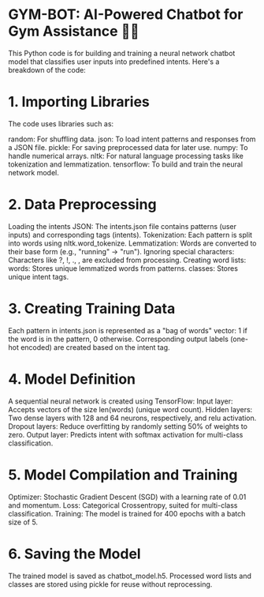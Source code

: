 # GYM-BOT: AI-Powered Chatbot for Gym Assistance 💪🤖
This Python code is for building and training a neural network chatbot model that classifies user inputs into predefined intents. Here's a breakdown of the code:

# 1. Importing Libraries
The code uses libraries such as:

random: For shuffling data.
json: To load intent patterns and responses from a JSON file.
pickle: For saving preprocessed data for later use.
numpy: To handle numerical arrays.
nltk: For natural language processing tasks like tokenization and lemmatization.
tensorflow: To build and train the neural network model.
# 2. Data Preprocessing
Loading the intents JSON: The intents.json file contains patterns (user inputs) and corresponding tags (intents).
Tokenization: Each pattern is split into words using nltk.word_tokenize.
Lemmatization: Words are converted to their base form (e.g., "running" → "run").
Ignoring special characters: Characters like ?, !, ., , are excluded from processing.
Creating word lists:
words: Stores unique lemmatized words from patterns.
classes: Stores unique intent tags.
# 3. Creating Training Data
Each pattern in intents.json is represented as a "bag of words" vector:
1 if the word is in the pattern, 0 otherwise.
Corresponding output labels (one-hot encoded) are created based on the intent tag.
# 4. Model Definition
A sequential neural network is created using TensorFlow:
Input layer: Accepts vectors of the size len(words) (unique word count).
Hidden layers: Two dense layers with 128 and 64 neurons, respectively, and relu activation.
Dropout layers: Reduce overfitting by randomly setting 50% of weights to zero.
Output layer: Predicts intent with softmax activation for multi-class classification.
# 5. Model Compilation and Training
Optimizer: Stochastic Gradient Descent (SGD) with a learning rate of 0.01 and momentum.
Loss: Categorical Crossentropy, suited for multi-class classification.
Training:
The model is trained for 400 epochs with a batch size of 5.
# 6. Saving the Model
The trained model is saved as chatbot_model.h5.
Processed word lists and classes are stored using pickle for reuse without reprocessing.
